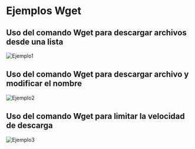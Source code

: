 # Ejemplos Wget

## Uso del comando Wget para descargar archivos desde una lista

![Ejemplo1](https://github.com/Jairoverdugo98/Wget/main/wget/Ejemplo1.png)

## Uso del comando Wget para descargar archivo y modificar el nombre

![Ejemplo2](https://github.com/Jairoverdugo98/Wget/brain/wget/ejemplo2.png)

## Uso del comando Wget para limitar la velocidad de descarga

![Ejemplo3](https://github.com/Jairoverdugo98/Wget/brain/wget/ejemplo3.png)



